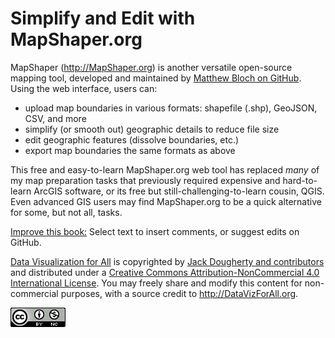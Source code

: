 # Simplify and Edit with MapShaper.org

MapShaper (http://MapShaper.org) is another versatile open-source mapping tool, developed and maintained by [Matthew Bloch on GitHub](https://github.com/mbloch/mapshaper). Using the web interface, users can:
- upload map boundaries in various formats: shapefile (.shp), GeoJSON, CSV, and more
- simplify (or smooth out) geographic details to reduce file size
- edit geographic features (dissolve boundaries, etc.)
- export map boundaries the same formats as above

This free and easy-to-learn MapShaper.org web tool has replaced *many* of my map preparation tasks that previously required expensive and hard-to-learn ArcGIS software, or its free but still-challenging-to-learn cousin, QGIS. Even advanced GIS users may find MapShaper.org to be a quick alternative for some, but not all, tasks. 




[Improve this book:](../../gitbook/improve.md) Select text to insert comments, or suggest edits on GitHub.

[Data Visualization for All](http://datavizforall.org)
is copyrighted by [Jack Dougherty and contributors](../../introduction/who.md)
and distributed under a [Creative Commons Attribution-NonCommercial 4.0 International License](http://creativecommons.org/licenses/by-nc/4.0). You may freely share and modify this content for non-commercial purposes, with a source credit to http://DataVizForAll.org.

![Creative Commons by-nc image](../../cc-by-nc.png)
